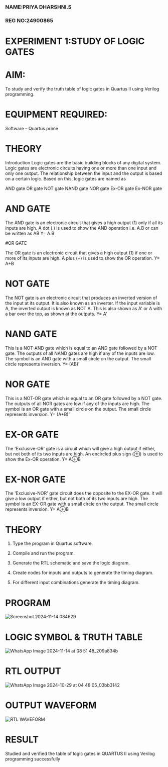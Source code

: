 ### NAME:PRIYA DHARSHNI.S
###  REG NO:24900865
# EXPERIMENT 1:STUDY OF LOGIC GATES
# AIM:

To study and verify the truth table of logic gates in Quartus II using Verilog programming.

# EQUIPMENT REQUIRED:

Software – Quartus prime 

# THEORY

Introduction Logic gates are the basic building blocks of any digital system. Logic gates are electronic circuits having one or more than one input and only one output. The relationship between the input and the output is based on a certain logic. Based on this, logic gates are named as

AND gate OR gate NOT gate NAND gate NOR gate Ex-OR gate Ex-NOR gate

# AND GATE

The AND gate is an electronic circuit that gives a high output (1) only if all its inputs are high. A dot (.) is used to show the AND operation i.e. A.B or can be written as AB
Y= A.B

#OR GATE

The OR gate is an electronic circuit that gives a high output (1) if one or more of its inputs are high. A plus (+) is used to show the OR operation.
Y= A+B

# NOT GATE

The NOT gate is an electronic circuit that produces an inverted version of the input at its output. It is also known as an inverter. If the input variable is A, the inverted output is known as NOT A. This is also shown as A' or A with a bar over the top, as shown at the outputs.
Y= A'

# NAND GATE
This is a NOT-AND gate which is equal to an AND gate followed by a NOT gate. The outputs of all NAND gates are high if any of the inputs are low. The symbol is an AND gate with a small circle on the output. The small circle represents inversion.
Y= (AB)’

# NOR GATE

This is a NOT-OR gate which is equal to an OR gate followed by a NOT gate. The outputs of all NOR gates are low if any of the inputs are high. The symbol is an OR gate with a small circle on the output. The small circle represents inversion.
Y= (A+B)’

# EX-OR GATE

The 'Exclusive-OR' gate is a circuit which will give a high output if either, but not both of its two inputs are high. An encircled plus sign (⊕) is used to show the Ex-OR operation.
Y= A⊕B

# EX-NOR GATE

The 'Exclusive-NOR' gate circuit does the opposite to the EX-OR gate. It will give a low output if either, but not both of its two inputs are high. The symbol is an EX-OR gate with a small circle on the output. The small circle represents inversion.
Y= A⊕B
# THEORY

1.	Type the program in Quartus software.

2.	Compile and run the program.

3.	Generate the RTL schematic and save the logic diagram.

4.	Create nodes for inputs and outputs to generate the timing diagram.

5.	For different input combinations generate the timing diagram.


# PROGRAM
![Screenshot 2024-11-14 084629](https://github.com/user-attachments/assets/1c254870-8a8f-4f5c-afc3-03c06e70f95e)

# LOGIC SYMBOL & TRUTH TABLE
![WhatsApp Image 2024-11-14 at 08 51 48_209a834b](https://github.com/user-attachments/assets/c2a1a675-0f9a-4484-bd5c-8e77cdf3eeac)


# RTL OUTPUT
![WhatsApp Image 2024-10-29 at 04 48 05_03bb3142](https://github.com/user-attachments/assets/befc3e78-e60a-4c94-a782-434bcef2d356)


# OUTPUT WAVEFORM 
![RTL WAVEFORM](https://github.com/user-attachments/assets/93d7e053-eebb-4a21-bf75-6c8d85b96b0f)


# RESULT
Studied and verified the table of logic gates in QUARTUS II using Verilog programming successfully

